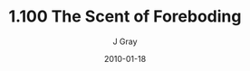 ---
title: '1.100 The Scent of Foreboding'
alt: 'Mysteries of the Arcana'
date: '2010-01-18'
author: 'J Gray'
artist: 'Keira'
chapter: '1 More Heavens and Earths'
filler: false
---